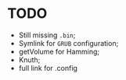 TODO
====

- Still missing `.bin`;
- Symlink for `GRUB` configuration;
- getVolume for Hamming;
- Knuth;
- full link for .config
